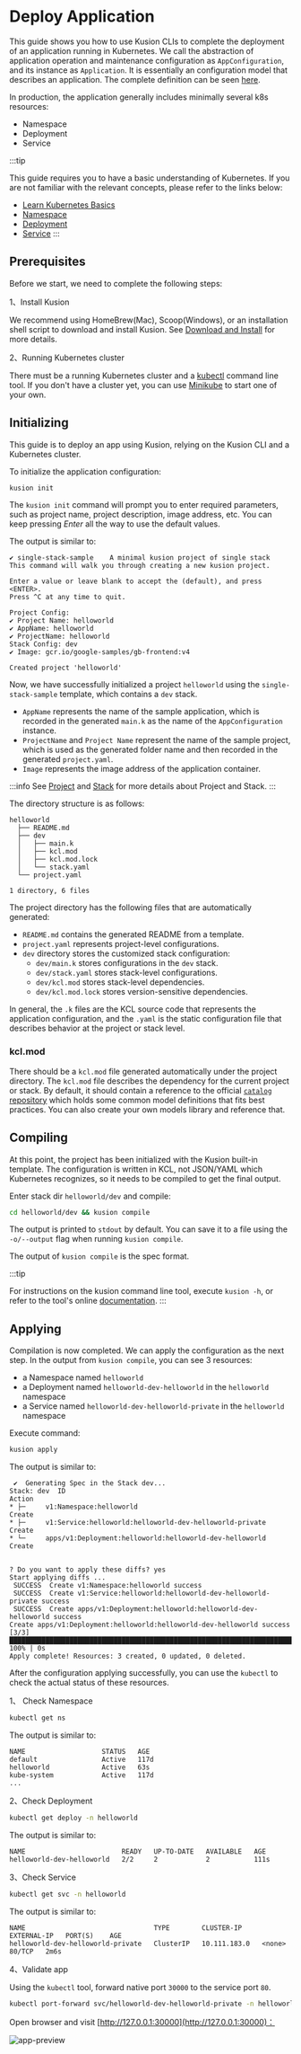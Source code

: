 # Deploy Application

This guide shows you how to use Kusion CLIs to complete the deployment of an application running in Kubernetes.
We call the abstraction of application operation and maintenance configuration as `AppConfiguration`, and its instance as `Application`.
It is essentially an configuration model that describes an application. The complete definition can be seen [here](/docs/user_docs/reference/model/catalog_models/doc_app_configuration.md).

In production, the application generally includes minimally several k8s resources:

- Namespace
- Deployment
- Service

:::tip

This guide requires you to have a basic understanding of Kubernetes.
If you are not familiar with the relevant concepts, please refer to the links below:

- [Learn Kubernetes Basics](https://kubernetes.io/docs/tutorials/kubernetes-basics/)
- [Namespace](https://kubernetes.io/docs/concepts/overview/working-with-objects/namespaces/)
- [Deployment](https://kubernetes.io/docs/concepts/workloads/controllers/deployment/)
- [Service](https://kubernetes.io/docs/concepts/services-networking/service/)
:::

## Prerequisites

Before we start, we need to complete the following steps:

1、Install Kusion

We recommend using HomeBrew(Mac), Scoop(Windows), or an installation shell script to download and install Kusion.
See [Download and Install](/docs/user_docs/getting-started/install) for more details.

2、Running Kubernetes cluster

There must be a running Kubernetes cluster and a [kubectl](https://Kubernetes.io/docs/tasks/tools/#kubectl) command line tool.
If you don't have a cluster yet, you can use [Minikube](https://minikube.sigs.k8s.io/docs/tutorials/multi_node/) to start one of your own.

## Initializing

This guide is to deploy an app using Kusion, relying on the Kusion CLI and a Kubernetes cluster.

To initialize the application configuration:

```bash
kusion init
```

The `kusion init` command will prompt you to enter required parameters, such as project name, project description, image address, etc.
You can keep pressing _Enter_ all the way to use the default values.

The output is similar to:

```
✔ single-stack-sample    A minimal kusion project of single stack
This command will walk you through creating a new kusion project.

Enter a value or leave blank to accept the (default), and press <ENTER>.
Press ^C at any time to quit.

Project Config:
✔ Project Name: helloworld
✔ AppName: helloworld
✔ ProjectName: helloworld
Stack Config: dev
✔ Image: gcr.io/google-samples/gb-frontend:v4

Created project 'helloworld'
```

Now, we have successfully initialized a project `helloworld` using the `single-stack-sample` template, which contains a `dev` stack. 

- `AppName` represents the name of the sample application, which is recorded in the generated `main.k` as the name of the `AppConfiguration` instance.
- `ProjectName` and `Project Name` represent the name of the sample project, which is used as the generated folder name and then recorded in the generated `project.yaml`.
- `Image` represents the image address of the application container.

:::info
See [Project](../../concepts/project/definition.md) and [Stack](../../concepts/stack/definition.md) for more details about Project and Stack.
:::

The directory structure is as follows:

```
helloworld
  ├── README.md
  ├── dev
  │   ├── main.k
  │   ├── kcl.mod
  │   ├── kcl.mod.lock
  │   └── stack.yaml
  └── project.yaml

1 directory, 6 files
```

The project directory has the following files that are automatically generated:
- `README.md` contains the generated README from a template.
- `project.yaml` represents project-level configurations.
- `dev` directory stores the customized stack configuration:
  - `dev/main.k` stores configurations in the `dev` stack.
  - `dev/stack.yaml` stores stack-level configurations.
  - `dev/kcl.mod` stores stack-level dependencies.
  - `dev/kcl.mod.lock` stores version-sensitive dependencies.

In general, the `.k` files are the KCL source code that represents the application configuration, and the `.yaml` is the static configuration file that describes behavior at the project or stack level.

### kcl.mod
There should be a `kcl.mod` file generated automatically under the project directory. The `kcl.mod` file describes the dependency for the current project or stack. By default, it should contain a reference to the official [`catalog` repository](https://github.com/KusionStack/catalog) which holds some common model definitions that fits best practices. You can also create your own models library and reference that.

## Compiling

At this point, the project has been initialized with the Kusion built-in template.
The configuration is written in KCL, not JSON/YAML which Kubernetes recognizes, so it needs to be compiled to get the final output.

Enter stack dir `helloworld/dev` and compile:

```bash
cd helloworld/dev && kusion compile
```

The output is printed to `stdout` by default. You can save it to a file using the `-o/--output` flag when running `kusion compile`.

The output of `kusion compile` is the spec format.

:::tip

For instructions on the kusion command line tool, execute `kusion -h`, or refer to the tool's online [documentation](../../reference/commands/index.md).
:::

## Applying

Compilation is now completed. We can apply the configuration as the next step. In the output from `kusion compile`, you can see 3 resources:

- a Namespace named `helloworld`
- a Deployment named `helloworld-dev-helloworld` in the `helloworld` namespace
- a Service named `helloworld-dev-helloworld-private` in the `helloworld` namespace

Execute command:

```bash
kusion apply
```

The output is similar to:

```
 ✔︎  Generating Spec in the Stack dev...                                                                                                                                                                                                                                         
Stack: dev  ID                                                       Action
* ├─     v1:Namespace:helloworld                                  Create
* ├─     v1:Service:helloworld:helloworld-dev-helloworld-private  Create
* └─     apps/v1:Deployment:helloworld:helloworld-dev-helloworld  Create


? Do you want to apply these diffs? yes
Start applying diffs ...
 SUCCESS  Create v1:Namespace:helloworld success                                                                                                                                                                                                                                
 SUCCESS  Create v1:Service:helloworld:helloworld-dev-helloworld-private success                                                                                                                                                                                                
 SUCCESS  Create apps/v1:Deployment:helloworld:helloworld-dev-helloworld success                                                                                                                                                                                                
Create apps/v1:Deployment:helloworld:helloworld-dev-helloworld success [3/3] █████████████████████████████████████████████████████████████████████████████████████████████████████████████████████████████████████████████████████████████████████████████████████████ 100% | 0s
Apply complete! Resources: 3 created, 0 updated, 0 deleted.
```

After the configuration applying successfully, you can use the `kubectl` to check the actual status of these resources.

1、 Check Namespace

```bash
kubectl get ns
```

The output is similar to:

```
NAME                   STATUS   AGE
default                Active   117d
helloworld             Active   63s
kube-system            Active   117d
...
```

2、Check Deployment

```bash
kubectl get deploy -n helloworld
```

The output is similar to:

```
NAME                        READY   UP-TO-DATE   AVAILABLE   AGE
helloworld-dev-helloworld   2/2     2            2           111s
```

3、Check Service

```bash
kubectl get svc -n helloworld
```

The output is similar to:

```
NAME                                TYPE        CLUSTER-IP     EXTERNAL-IP   PORT(S)    AGE
helloworld-dev-helloworld-private   ClusterIP   10.111.183.0   <none>        80/TCP   2m6s
```

4、Validate app

Using the `kubectl` tool, forward native port `30000` to the service port `80`.

```bash
kubectl port-forward svc/helloworld-dev-helloworld-private -n helloworld 30000:80
```

Open browser and visit [http://127.0.0.1:30000](http://127.0.0.1:30000)：

![app-preview](/img/docs/user_docs/guides/working-with-k8s/app-preview.png)
